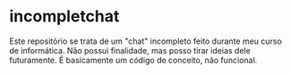 # incompletchat
Este repositório se trata de um "chat" incompleto feito durante meu curso de informática. Não possui finalidade, mas posso tirar ideias dele futuramente.
É basicamente um código de conceito, não funcional.

